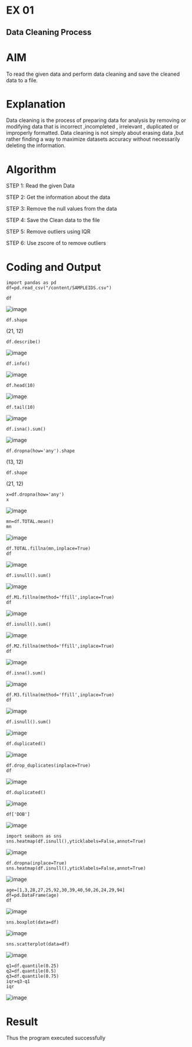 # EX  01
## Data Cleaning Process

# AIM
To read the given data and perform data cleaning and save the cleaned data to a file.

# Explanation
Data cleaning is the process of preparing data for analysis by removing or modifying data that is incorrect ,incompleted , irrelevant , duplicated or improperly formatted. Data cleaning is not simply about erasing data ,but rather finding a way to maximize datasets accuracy without necessarily deleting the information.

# Algorithm
STEP 1: Read the given Data

STEP 2: Get the information about the data

STEP 3: Remove the null values from the data

STEP 4: Save the Clean data to the file

STEP 5: Remove outliers using IQR

STEP 6: Use zscore of to remove outliers

# Coding and Output
```
import pandas as pd
df=pd.read_csv("/content/SAMPLEIDS.csv")
```
```
df
```
![image](https://github.com/user-attachments/assets/1851cba8-5668-46c5-b2a7-58f2f5acf9f7)

```
df.shape
```
(21, 12)

```
df.describe()
```
![image](https://github.com/user-attachments/assets/e9260436-813d-4fd9-bafc-16c99e1d0242)
```
df.info()
```
![image](https://github.com/user-attachments/assets/71c14613-8cfe-4d93-b8c7-332b357a84e6)
```
df.head(10)
```
![image](https://github.com/user-attachments/assets/c2da3024-d9dc-4a50-bb47-68d16ea49fcc)

```
df.tail(10)
```
![image](https://github.com/user-attachments/assets/bf98a7de-6771-4896-833b-b0cea0f4e271)

```
df.isna().sum()
```
![image](https://github.com/user-attachments/assets/6815d05d-9e0d-4d76-b306-a1150cb98d3d)

```
df.dropna(how='any').shape
```
(13, 12)

```
df.shape
```
(21, 12)

```
x=df.dropna(how='any')
x
```
![image](https://github.com/user-attachments/assets/6cf22cdd-9d7e-4adb-8e20-e59776d292d5)

```
mn=df.TOTAL.mean()
mn
```
![image](https://github.com/user-attachments/assets/528860cd-8b01-4687-9dc2-22d6c89a1c62)

```
df.TOTAL.fillna(mn,inplace=True)
df
```

![image](https://github.com/user-attachments/assets/57b388bf-3227-4815-8892-200cceaee871)

```
df.isnull().sum()
```
![image](https://github.com/user-attachments/assets/4060aa41-a1fd-4eb7-bec3-7f632eb795f2)
```
df.M1.fillna(method='ffill',inplace=True)
df
```
![image](https://github.com/user-attachments/assets/1553b527-25bd-460c-8d1b-881242609750)
```
df.isnull().sum()
```
![image](https://github.com/user-attachments/assets/b800bc63-dcc8-43a7-9cc8-d67c93b1baff)
```
df.M2.fillna(method='ffill',inplace=True)
df
```
![image](https://github.com/user-attachments/assets/62d89f13-619b-4e08-aa3b-f2267e0fccc7)

```
df.isna().sum()
```
![image](https://github.com/user-attachments/assets/29aa195e-e6f9-444c-9a2a-f97fc5276446)
```
df.M3.fillna(method='ffill',inplace=True)
df
```
![image](https://github.com/user-attachments/assets/2fa0ceb9-3678-413f-a537-2b0cd3f75746)
```
df.isnull().sum()
```
![image](https://github.com/user-attachments/assets/556bfd82-caea-45b5-a2f0-2da681f754f5)
```
df.duplicated()
```
![image](https://github.com/user-attachments/assets/c64f84e4-e6d3-4b1d-a38f-589198ad4288)
```
df.drop_duplicates(inplace=True)
df
```

![image](https://github.com/user-attachments/assets/071b9d75-6cf6-4fc4-8f31-ef3cdef84b99)
```
df.duplicated()
```
![image](https://github.com/user-attachments/assets/17e73991-18f5-49d7-8206-ca7f475c02f0)
```
df['DOB']
```
![image](https://github.com/user-attachments/assets/2c0883bf-3e20-4479-80ce-7a6b455131c9)
```
import seaborn as sns
sns.heatmap(df.isnull(),yticklabels=False,annot=True)
```
![image](https://github.com/user-attachments/assets/6a44d724-6bfb-43fe-b7d0-3b3a1e2e0131)
```
df.dropna(inplace=True)
sns.heatmap(df.isnull(),yticklabels=False,annot=True)
```
![image](https://github.com/user-attachments/assets/256f685b-47cd-4e0c-b678-92b8ab963ce3)
```
age=[1,3,28,27,25,92,30,39,40,50,26,24,29,94]
df=pd.DataFrame(age)
df
```
![image](https://github.com/user-attachments/assets/b7133cbf-3ab5-48ef-9c7a-50a8001ab2dd)
```
sns.boxplot(data=df)
```
![image](https://github.com/user-attachments/assets/c4938f63-b3ae-4d14-a556-548f010efc72)
```
sns.scatterplot(data=df)
```
![image](https://github.com/user-attachments/assets/caca0cb3-41c3-4481-983d-ec781a53b5dd)
```
q1=df.quantile(0.25)
q2=df.quantile(0.5)
q3=df.quantile(0.75)
iqr=q3-q1
iqr
```

![image](https://github.com/user-attachments/assets/51bd3e9c-8a4e-42cb-82e5-27f86fdb113f)
























# Result
Thus the program executed successfully          
